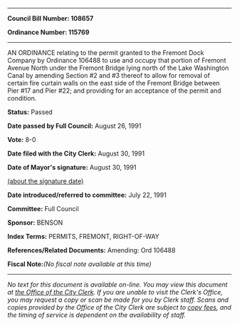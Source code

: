 

********

**Council Bill Number: 108657**
   
**Ordinance Number: 115769**
********

 AN ORDINANCE relating to the permit granted to the Fremont Dock Company by Ordinance 106488 to use and occupy that portion of Fremont Avenue North under the Fremont Bridge lying north of the Lake Washington Canal by amending Section #2 and #3 thereof to allow for removal of certain fire curtain walls on the east side of the Fremont Bridge between Pier #17 and Pier #22; and providing for an acceptance of the permit and condition.

**Status:** Passed
   
**Date passed by Full Council:** August 26, 1991
   
**Vote:** 8-0
   
**Date filed with the City Clerk:** August 30, 1991
   
**Date of Mayor's signature:** August 30, 1991
   
[(about the signature date)](/~public/approvaldate.htm)
   
   
   
**Date introduced/referred to committee:** July 22, 1991
   
**Committee:** Full Council
   
**Sponsor:** BENSON
   
   
**Index Terms:** PERMITS, FREMONT, RIGHT-OF-WAY

**References/Related Documents:** Amending: Ord 106488

**Fiscal Note:**_(No fiscal note available at this time)_
********

_No text for this document is available on-line. You may view this document at [the Office of the City Clerk](http://www.seattle.gov/leg/clerk/contactUs.htm). If you are unable to visit the Clerk's Office, you may request a copy or scan be made for you by Clerk staff. Scans and copies provided by the Office of the City Clerk are subject to [copy fees](http://clerk.seattle.gov/~public/clerkfees.htm), and the timing of service is dependent on the availability of staff._

